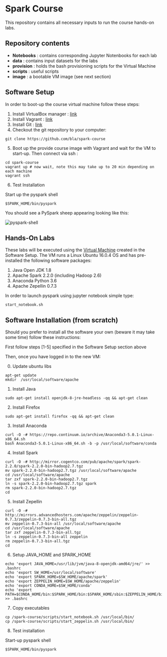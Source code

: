 # Spark Course

This repository contains all necessary inputs to run the course hands-on labs. 

## Repository contents

* **Notebooks** : contains corresponding Jupyter Notenbooks for each lab
* **data** : contains input datasets for the labs
* **provision** : holds the bash provisioning scripts for the Virtual Machine
* **scripts** : useful scripts
* **image** : a bootable VM image (see next section)

## Software Setup

In order to boot-up the course virtual machine follow these steps:

1. Install VirtualBox manager : [link](https://www.virtualbox.org/)
2. Install Vagrant : [link](https://www.vagrantup.com/downloads.html)
3. Install Git : [link](https://git-scm.com/downloads)
4. Checkout the git repository to your computer:  
```
git clone https://github.com/bla/spark-course
```
5. Boot up the provide course image with Vagrant and wait for the VM to start-up. Then connect via ssh : 
```
cd spark-course 
vagrant up # now wait, note this may take up to 20 min depending on each machine
vagrant ssh
```
6. Test Installation

Start up the pyspark shell
```
$SPARK_HOME/bin/pyspark
```

You should see a PySpark sheep appearing looking like this:

![pyspark-shell](https://github.com/asierabreu/spark-course/images/pyspark-shell.png)

## Hands-On Labs

These labs will be executed using the [Virtual Machine](https://en.wikipedia.org/wiki/Virtual_machine) created in the Software Setup. The VM runs a Linux Ubuntu 16.0.4 OS and has pre-installed the following software packages:

1. Java Open JDK 1.8
2. Apache Spark 2.2.0 (including Hadoop 2.6)
3. Anaconda Python 3.6
4. Apache Zepellin 0.7.3

In order to launch pyspark using jupyter notebook simple type:

```
start_notebook.sh
```

## Software Installation (from scratch)

Should you prefer to install all the software your own (beware it may take some time) follow these instructions:

First follow steps [1-5] specified in the Software Setup section above

Then, once you have logged in to the new VM:

0. Update ubuntu libs
```
apt-get update
mkdir  /usr/local/software/apache
```

1. Install Java 
```
sudo apt-get install openjdk-8-jre-headless -qq && apt-get clean
```
2. Install Firefox
```
sudo apt-get install firefox -qq && apt-get clean
```
3. Install Anaconda
```
curl -O -# https://repo.continuum.io/archive/Anaconda3-5.0.1-Linux-x86_64.sh
bash Anaconda3-5.0.1-Linux-x86_64.sh -b -p /usr/local/software/conda
```
4. Install Spark
```
curl -O -# http://mirror.cogentco.com/pub/apache/spark/spark-2.2.0/spark-2.2.0-bin-hadoop2.7.tgz
mv spark-2.2.0-bin-hadoop2.7.tgz /usr/local/software/apache
cd /usr/local/software/apache
tar zxf spark-2.2.0-bin-hadoop2.7.tgz
ln -s spark-2.2.0-bin-hadoop2.7.tgz spark
rm spark-2.2.0-bin-hadoop2.7.tgz
cd 	
```
5. Install Zepellin
```
curl -O -# http://mirrors.advancedhosters.com/apache/zeppelin/zeppelin-0.7.3/zeppelin-0.7.3-bin-all.tgz
mv zeppelin-0.7.3-bin-all /usr/local/software/apache
cd /usr/local/software/apache
tar zxf zeppelin-0.7.3-bin-all.tgz
ln -s zeppelin-0.7.3-bin-all zeppelin
rm zeppelin-0.7.3-bin-all.tgz
cd 	
```
6. Setup JAVA_HOME and SPARK_HOME
```
echo 'export JAVA_HOME=/usr/lib/jvm/java-8-openjdk-amd64/jre/' >> .bashrc
echo 'export SW_HOME=/usr/local/software'
echo 'export SPARK_HOME=$SW_HOME/apache/spark'
echo 'export ZEPPELIN_HOME=$SW_HOME/apache/zeppelin'
echo 'export CONDA_HOME=$SW_HOME/conda'
echo 'export PATH=$CONDA_HOME/bin:$SPARK_HOME/bin:$SPARK_HOME/sbin:$ZEPPELIN_HOME/bin:$PATH' >> .bashrc

```
7. Copy executables

```
cp /spark-course/scripts/start_notebook.sh /usr/local/bin/
cp /spark-course/scripts/start_zeppelin.sh /usr/local/bin/
```

8. Test installation

Start-up pyspark shell
```
$SPARK_HOME/bin/pyspark
```

